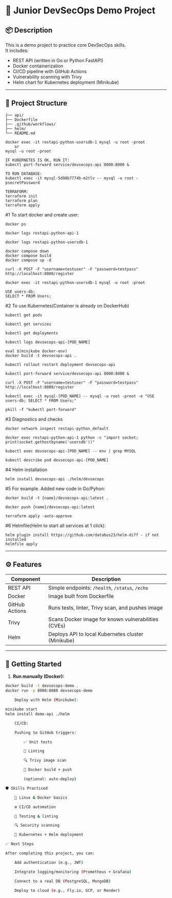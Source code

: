 # 🔐 Junior DevSecOps Demo Project

## 📦 Description

This is a demo project to practice core DevSecOps skills.  
It includes:

- REST API (written in Go or Python FastAPI)
- Docker containerization
- CI/CD pipeline with GitHub Actions
- Vulnerability scanning with Trivy
- Helm chart for Kubernetes deployment (Minikube)

---

## 📁 Project Structure

```
├── api/ 
├── Dockerfile 
├── .github/workflows/ 
├── helm/ 
└── README.md 
```

```
docker exec -it restapi-python-usersdb-1 mysql -u root -proot
    or
mysql -u root -proot

IF KUBERNETES IS OK, RUN IT:
kubectl port-forward service/devsecops-api 8000:8000 &

TO RUN DATABASE:
kubectl exec -it mysql-5d98b7774b-m2tlv -- mysql -u root -psecretPassword

TERRAFORM:
terraform init
terraform plan
terraform apply
```

#1 To start docker and create user:
```
docker ps

docker logs restapi-python-api-1

docker logs restapi-python-usersdb-1

docker compose down
docker compose build
docker compose up -d

curl -X POST -F "username=testuser" -F "password=testpass" http://localhost:8000/register

docker exec -it restapi-python-usersdb-1 mysql -u root -proot

USE users-db;
SELECT * FROM Users;
```
#2 To use Kubernetes(Container is already on DockerHub)
```
kubectl get pods

kubectl get services

kubectl get deployments

kubectl logs devsecops-api-[POD_NAME]

eval $(minikube docker-env)
docker build -t devsecops-api .

kubectl rollout restart deployment devsecops-api

kubectl port-forward service/devsecops-api 8000:8000 &

curl -X POST -F "username=testuser" -F "password=testpass" http://localhost:8000/register

kubectl exec -it mysql-[POD_NAME] -- mysql -u root -proot -e "USE users-db; SELECT * FROM Users;"

pkill -f "kubectl port-forward"
```

#3 Diagnostics and checks
```
docker network inspect restapi-python_default

docker exec restapi-python-api-1 python -c "import socket; print(socket.gethostbyname('usersdb'))"

kubectl exec devsecops-api-[POD_NAME] -- env | grep MYSQL

kubectl describe pod devsecops-api-[POD_NAME]
```

#4 Helm installation
```
helm install devsecops-api ./helm/devsecops
```

#5 For example. Added new code in Go/Pyhon:
```
docker build -t {name}/devsecops-api:latest .

docker push {name}/devsecops-api:latest

terraform apply -auto-approve
```

#6 Helmfile(Helm to start all services at 1 click):
```
helm plugin install https://github.com/databus23/helm-diff - if not installed
helmfile apply
```

---

## ⚙️ Features

| Component      | Description                                         |
|----------------|-----------------------------------------------------|
| REST API       | Simple endpoints: `/health`, `/status`, `/echo`     |
| Docker         | Image built from Dockerfile                         |
| GitHub Actions | Runs tests, linter, Trivy scan, and pushes image    |
| Trivy          | Scans Docker image for known vulnerabilities (CVEs) |
| Helm           | Deploys API to local Kubernetes cluster (Minikube)  |

---

## 🚀 Getting Started

1. **Run manually (Docker):**

```bash
docker build -t devsecops-demo .
docker run -p 8080:8080 devsecops-demo

    Deploy with Helm (Minikube):

minikube start
helm install demo-api ./helm

    CI/CD:

    Pushing to GitHub triggers:

        ✅ Unit tests

        🧼 Linting

        🔍 Trivy image scan

        🐳 Docker build + push

        (optional: auto-deploy)

🛡️ Skills Practiced

    🐧 Linux & Docker basics

    ⚙️ CI/CD automation

    🧪 Testing & linting

    🔍 Security scanning

    🚀 Kubernetes + Helm deployment

✅ Next Steps

After completing this project, you can:

    Add authentication (e.g., JWT)

    Integrate logging/monitoring (Prometheus + Grafana)

    Connect to a real DB (PostgreSQL, MongoDB)

    Deploy to cloud (e.g., Fly.io, GCP, or Render)
